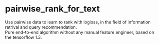 # pairwise_rank_for_text

Use pairwise data to learn to rank with logloss, in the field of information retrival and query recommendation.\
Pure end-to-end algorithm without any manual feature engineer, based on the tensorflow 1.3.
